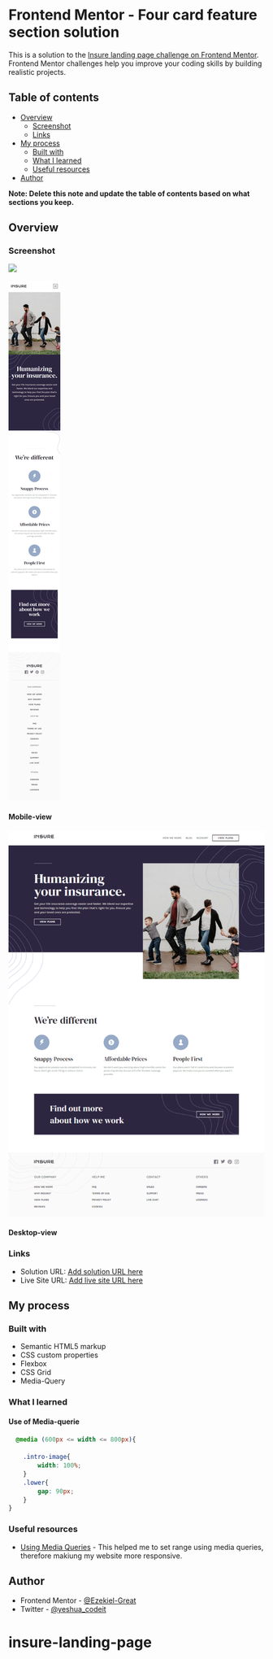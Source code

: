 # Frontend Mentor - Four card feature section solution

This is a solution to the [Insure landing page challenge on Frontend Mentor](https://www.frontendmentor.io/challenges/insure-landing-page-uTU68JV8). Frontend Mentor challenges help you improve your coding skills by building realistic projects. 

## Table of contents

- [Overview](#overview)
  - [Screenshot](#screenshot)
  - [Links](#links)
- [My process](#my-process)
  - [Built with](#built-with)
  - [What I learned](#what-i-learned)
  - [Useful resources](#useful-resources)
- [Author](#author)


**Note: Delete this note and update the table of contents based on what sections you keep.**

## Overview


### Screenshot

![](./screenshot.jpg)

![Alt text](images\Insure-landing-page-mobile-view.png)
#### Mobile-view
![Alt text](images\Insure-landing-page-Desktop-view.png)
#### Desktop-view
### Links

- Solution URL: [Add solution URL here](https://github.com/Ezekiel-Great/insure-landing-page)
- Live Site URL: [Add live site URL here](https://your-live-site-url.com)

## My process

### Built with

- Semantic HTML5 markup
- CSS custom properties
- Flexbox
- CSS Grid
- Media-Query

### What I learned
#### Use of Media-querie

```css
  @media (600px <= width <= 800px){
  
    .intro-image{
        width: 100%;
    }
    .lower{
        gap: 90px;
    }
}
```
### Useful resources

- [Using Media Queries](https://developer.mozilla.org/en-US/docs/Web/CSS/CSS_media_queries/Using_media_queries) - This helped me to set range using media queries, therefore makiung my website more responsive.

## Author


- Frontend Mentor - [@Ezekiel-Great](https://www.frontendmentor.io/profile/Ezekiel-Great)
- Twitter - [@yeshua_codeit](https://www.twitter.com/yeshua_codeit )


# insure-landing-page
